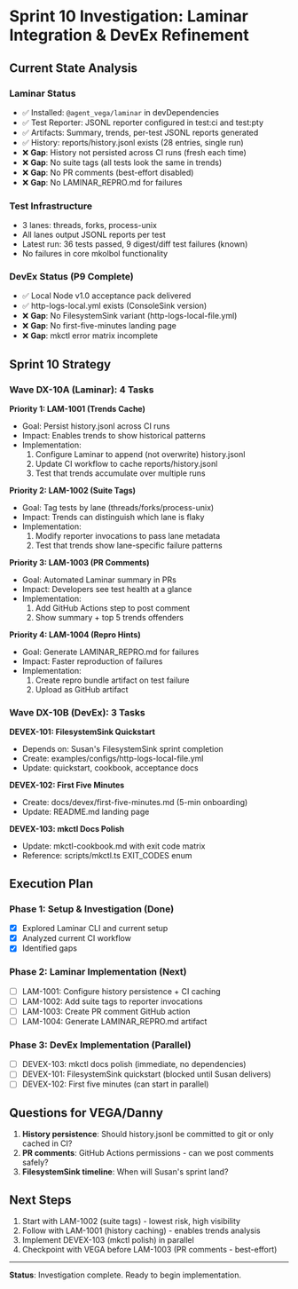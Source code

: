 # Sprint 10 Investigation: Laminar Integration & DevEx Refinement

## Current State Analysis

### Laminar Status

- ✅ Installed: `@agent_vega/laminar` in devDependencies
- ✅ Test Reporter: JSONL reporter configured in test:ci and test:pty
- ✅ Artifacts: Summary, trends, per-test JSONL reports generated
- ✅ History: reports/history.jsonl exists (28 entries, single run)
- ❌ **Gap**: History not persisted across CI runs (fresh each time)
- ❌ **Gap**: No suite tags (all tests look the same in trends)
- ❌ **Gap**: No PR comments (best-effort disabled)
- ❌ **Gap**: No LAMINAR_REPRO.md for failures

### Test Infrastructure

- 3 lanes: threads, forks, process-unix
- All lanes output JSONL reports per test
- Latest run: 36 tests passed, 9 digest/diff test failures (known)
- No failures in core mkolbol functionality

### DevEx Status (P9 Complete)

- ✅ Local Node v1.0 acceptance pack delivered
- ✅ http-logs-local.yml exists (ConsoleSink version)
- ❌ **Gap**: No FilesystemSink variant (http-logs-local-file.yml)
- ❌ **Gap**: No first-five-minutes landing page
- ❌ **Gap**: mkctl error matrix incomplete

## Sprint 10 Strategy

### Wave DX-10A (Laminar): 4 Tasks

**Priority 1: LAM-1001 (Trends Cache)**

- Goal: Persist history.jsonl across CI runs
- Impact: Enables trends to show historical patterns
- Implementation:
  1. Configure Laminar to append (not overwrite) history.jsonl
  2. Update CI workflow to cache reports/history.jsonl
  3. Test that trends accumulate over multiple runs

**Priority 2: LAM-1002 (Suite Tags)**

- Goal: Tag tests by lane (threads/forks/process-unix)
- Impact: Trends can distinguish which lane is flaky
- Implementation:
  1. Modify reporter invocations to pass lane metadata
  2. Test that trends show lane-specific failure patterns

**Priority 3: LAM-1003 (PR Comments)**

- Goal: Automated Laminar summary in PRs
- Impact: Developers see test health at a glance
- Implementation:
  1. Add GitHub Actions step to post comment
  2. Show summary + top 5 trends offenders

**Priority 4: LAM-1004 (Repro Hints)**

- Goal: Generate LAMINAR_REPRO.md for failures
- Impact: Faster reproduction of failures
- Implementation:
  1. Create repro bundle artifact on test failure
  2. Upload as GitHub artifact

### Wave DX-10B (DevEx): 3 Tasks

**DEVEX-101: FilesystemSink Quickstart**

- Depends on: Susan's FilesystemSink sprint completion
- Create: examples/configs/http-logs-local-file.yml
- Update: quickstart, cookbook, acceptance docs

**DEVEX-102: First Five Minutes**

- Create: docs/devex/first-five-minutes.md (5-min onboarding)
- Update: README.md landing page

**DEVEX-103: mkctl Docs Polish**

- Update: mkctl-cookbook.md with exit code matrix
- Reference: scripts/mkctl.ts EXIT_CODES enum

## Execution Plan

### Phase 1: Setup & Investigation (Done)

- [x] Explored Laminar CLI and current setup
- [x] Analyzed current CI workflow
- [x] Identified gaps

### Phase 2: Laminar Implementation (Next)

- [ ] LAM-1001: Configure history persistence + CI caching
- [ ] LAM-1002: Add suite tags to reporter invocations
- [ ] LAM-1003: Create PR comment GitHub action
- [ ] LAM-1004: Generate LAMINAR_REPRO.md artifact

### Phase 3: DevEx Implementation (Parallel)

- [ ] DEVEX-103: mkctl docs polish (immediate, no dependencies)
- [ ] DEVEX-101: FilesystemSink quickstart (blocked until Susan delivers)
- [ ] DEVEX-102: First five minutes (can start in parallel)

## Questions for VEGA/Danny

1. **History persistence**: Should history.jsonl be committed to git or only cached in CI?
2. **PR comments**: GitHub Actions permissions - can we post comments safely?
3. **FilesystemSink timeline**: When will Susan's sprint land?

## Next Steps

1. Start with LAM-1002 (suite tags) - lowest risk, high visibility
2. Follow with LAM-1001 (history caching) - enables trends analysis
3. Implement DEVEX-103 (mkctl polish) in parallel
4. Checkpoint with VEGA before LAM-1003 (PR comments - best-effort)

---

**Status**: Investigation complete. Ready to begin implementation.
